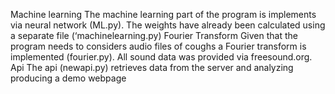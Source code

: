 Machine learning
The machine learning part of the program is implements via neural network (ML.py).
The weights have already been calculated using a separate file (‘machinelearning.py)
Fourier Transform
Given that the program needs to considers audio files of coughs a Fourier transform is implemented (fourier.py). All sound data was provided via freesound.org.
Api
The api (newapi.py) retrieves data from the server and analyzing producing a demo webpage

